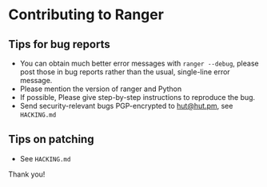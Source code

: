 # Contributing to Ranger

## Tips for bug reports

* You can obtain much better error messages with `ranger --debug`, please post
  those in bug reports rather than the usual, single-line error message.
* Please mention the version of ranger and Python
* If possible, Please give step-by-step instructions to reproduce the bug.
* Send security-relevant bugs PGP-encrypted to hut@hut.pm, see `HACKING.md`

## Tips on patching

* See `HACKING.md`

Thank you!
